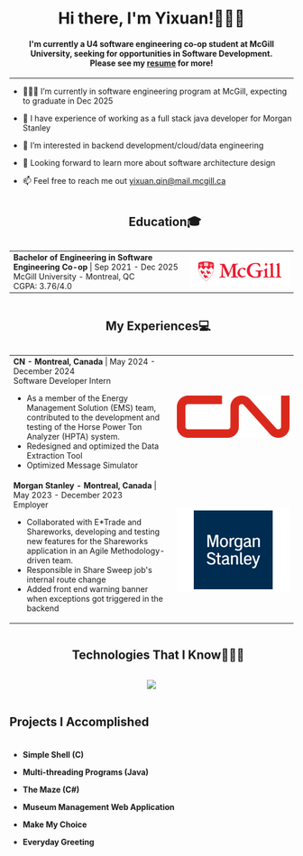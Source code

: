 <div align="center">
<h1 align="center">Hi there, I'm Yixuan!🙋🏻‍♀️</h1>
<h4 align="center">I'm currently a U4 software engineering co-op student at McGill University, seeking for opportunities in Software Development. <br>
  Please see my <a href="https://github.com/qinyixuansachie/qinyixuansachie/blob/main/Yixuan_Qin_EnglishCV.pdf">resume</a> for more!</h4>
</div>

-----

- 🧑🏻‍🎓 I’m currently in software engineering program at McGill, expecting to graduate in Dec 2025
- 💼 I have experience of working as a full stack java developer for Morgan Stanley
- 🧐 I’m interested in backend development/cloud/data engineering
- 💞️ Looking forward to learn more about software architecture design
- 📫 Feel free to reach me out yixuan.qin@mail.mcgill.ca

  <div id="user-content-toc" align="left">
    <ul align="center">
      <summary><h2 style="display: inline-block">Education🎓</h2></summary>
    </ul>
  </div>
  
<div>
  <table>
    <tr>
      <td width="700">
        <b>Bachelor of Engineering in Software Engineering Co-op</b> | Sep 2021 - Dec 2025<br />
        McGill University - Montreal, QC<br />
        CGPA: 3.76/4.0
      </td>
      <td width="500" align="right">
        <img src="https://github.com/qinyixuansachie/qinyixuansachie/blob/main/assets/mcgill_logo.jpg" width="200" />
      </td>
    </tr>
  </table>
</div>


<!--work experience-->
<p align="center">
  <div id="user-content-toc">
  <ul align="center">
    <summary><h2 style="display: inline-block">My Experiences💻</h2></summary>
  </ul>
  </div>
<table>
  <tr>
    <td>
      <b>CN - Montreal, Canada</b> | May 2024 - December 2024<br />
      Software Developer Intern<br />
      <ul>
        <li> As a member of the Energy Management Solution (EMS) team, contributed to the development and testing of
the Horse Power Ton Analyzer (HPTA) system. </li>
        <li>Redesigned and optimized the Data Extraction Tool</li>
        <li>Optimized Message Simulator</li>
      </ul>
    </td>
    <td width="200" align="right">
      <img src="https://github.com/qinyixuansachie/qinyixuansachie/blob/main/assets/CN_logo.png" width="200" />
    </td>
  </tr>
  <tr>
    <td>
      <b>Morgan Stanley - Montreal, Canada</b> | May 2023 - December 2023<br />
      Employer<br />
      <ul>
        <li>Collaborated with E*Trade and Shareworks, developing and testing new features for the Shareworks application in
an Agile Methodology-driven team.</li>
        <li>Responsible in Share Sweep job's internal route change</li>
        <li>Added front end warning banner when exceptions got triggered in the backend</li>
      </ul>
    </td>
    <td width="200" align="right">
      <img src="https://github.com/qinyixuansachie/qinyixuansachie/blob/main/ms_logo.png" width="200" />
    </td>
  </tr>
</table>
</p>


<div id="user-content-toc">
  <ul align="center">
    <summary><h2 style="display: inline-block">Technologies That I Know👨🏻‍💻</h2></summary>
  </ul>
</div>
<!--tech stack icons-->
<p align="center">
  <a href="https://skillicons.dev">
    <img src="https://skillicons.dev/icons?i=kubernetes,git,gradle,jenkins,discord,docker,kafka,ocaml,postgres,spring,github,html,idea,java,js,vue,visualstudio,py,react, redux&perline=14" />
  </a>
</p>

<p>
  <h2 style="display: inline-block"  align="center">Projects I Accomplished</h2>
  <h4>
  <ul>
    <li><a href="https://github.com/WYRP/ECSE-427-Simple-Shell-Creation" style="text-decoration:none" target="_blank">Simple Shell (C)</a></li>
  </ul>
  <ul>
    <li><a href="https://github.com/qinyixuansachie/Multi-threading_Programs" style="text-decoration:none" target="_blank">Multi-threading Programs (Java)</a></li>
  </ul>
  <ul>
    <li><a href="https://github.com/qinyixuansachie/TheMaze" style="text-decoration:none" target="_blank">The Maze (C#)</a></li>
  </ul>
  <ul>
    <li><a href="https://github.com/McGill-ECSE321-Fall2022/project-group-08" style="text-decoration:none" target="_blank">Museum Management Web Application</a></li>
  </ul>
  <ul>
    <li><a href="https://github.com/qinyixuansachie/MakeMyChoice" style="text-decoration:none" target="_blank">Make My Choice</a></li>
  </ul>
  <ul>
    <li><a href="https://github.com/qinyixuansachie/Every_Greeting" style="text-decoration:none" target="_blank">Everyday Greeting</a></li>
  </ul>
  </h4>
</p>

<!---
MatsuzawaKiku/MatsuzawaKiku is a ✨ special ✨ repository because its `README.md` (this file) appears on your GitHub profile.
You can click the Preview link to take a look at your changes.
--->
